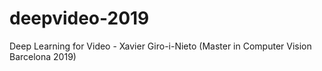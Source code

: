 # deepvideo-2019
Deep Learning for Video - Xavier Giro-i-Nieto (Master in Computer Vision Barcelona 2019)

